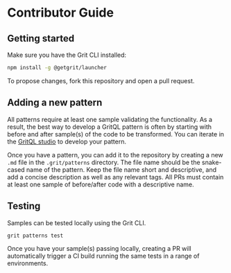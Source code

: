 # Contributor Guide

## Getting started

Make sure you have the Grit CLI installed:

```sh
npm install -g @getgrit/launcher
```

To propose changes, fork this repository and open a pull request.

## Adding a new pattern

All patterns require at least one sample validating the functionality. As a result, the best way to develop a GritQL pattern is often by starting with before and after sample(s) of the code to be transformed. You can iterate in the [GritQL studio](https://app.grit.io/studio) to develop your pattern.

Once you have a pattern, you can add it to the repository by creating a new `.md` file in the `.grit/patterns` directory. The file name should be the snake-cased name of the pattern. Keep the file name short and descriptive, and add a concise description as well as any relevant tags. All PRs must contain at least
one sample of before/after code with a descriptive name.

## Testing

Samples can be tested locally using the Grit CLI.

```sh
grit patterns test
```

Once you have your sample(s) passing locally, creating a PR will automatically trigger a CI build running the same tests in a range of environments.
